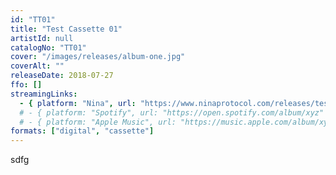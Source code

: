 ```yaml
---
id: "TT01"
title: "Test Cassette 01"
artistId: null
catalogNo: "TT01"
cover: "/images/releases/album-one.jpg"
coverAlt: ""
releaseDate: 2018-07-27
ffo: []
streamingLinks:
  - { platform: "Nina", url: "https://www.ninaprotocol.com/releases/test-cassette-01" }
  # - { platform: "Spotify", url: "https://open.spotify.com/album/xyz" }
  # - { platform: "Apple Music", url: "https://music.apple.com/album/xyz" }
formats: ["digital", "cassette"]
---
```


sdfg
